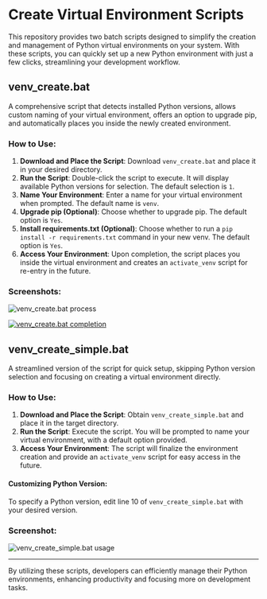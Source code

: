 # Create Virtual Environment Scripts

This repository provides two batch scripts designed to simplify the creation and management of Python virtual environments on your system. With these scripts, you can quickly set up a new Python environment with just a few clicks, streamlining your development workflow.

## venv_create.bat

A comprehensive script that detects installed Python versions, allows custom naming of your virtual environment, offers an option to upgrade pip, and automatically places you inside the newly created environment.

### How to Use:
1. **Download and Place the Script**: Download `venv_create.bat` and place it in your desired directory.
2. **Run the Script**: Double-click the script to execute. It will display available Python versions for selection. The default selection is `1`.
3. **Name Your Environment**: Enter a name for your virtual environment when prompted. The default name is `venv`.
4. **Upgrade pip (Optional)**: Choose whether to upgrade pip. The default option is `Yes`.
5. **Install requirements.txt (Optional)**: Choose whether to run a `pip install -r requirements.txt` command in your new venv. The default option is `Yes`.
6. **Access Your Environment**: Upon completion, the script places you inside the virtual environment and creates an `activate_venv` script for re-entry in the future.

### Screenshots:

![venv_create.bat process](https://github.com/MNeMoNiCuZ/create_venv/assets/60541708/ee9212d5-6e27-4e0c-ac16-3ed4e2fd4481)

[![venv_create.bat completion](https://github.com/MNeMoNiCuZ/create_venv/assets/60541708/5ea123aa-b59f-4c99-8c98-c3d9aec3ac56)](https://github.com/MNeMoNiCuZ/create_venv/assets/60541708/5ea123aa-b59f-4c99-8c98-c3d9aec3ac56
)

## venv_create_simple.bat

A streamlined version of the script for quick setup, skipping Python version selection and focusing on creating a virtual environment directly.

### How to Use:
1. **Download and Place the Script**: Obtain `venv_create_simple.bat` and place it in the target directory.
2. **Run the Script**: Execute the script. You will be prompted to name your virtual environment, with a default option provided.
3. **Access Your Environment**: The script will finalize the environment creation and provide an `activate_venv` script for easy access in the future.

#### Customizing Python Version:
To specify a Python version, edit line 10 of `venv_create_simple.bat` with your desired version.

### Screenshot:

![venv_create_simple.bat usage](https://github.com/MNeMoNiCuZ/create_venv/assets/60541708/952617c8-2579-4d61-a8c3-cec205c5c4ee)

---

By utilizing these scripts, developers can efficiently manage their Python environments, enhancing productivity and focusing more on development tasks.
